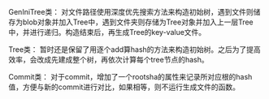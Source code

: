 GenIniTree类：
对文件路径使用深度优先搜索方法来构造初始树，遇到文件则储存为blob对象并加入Tree中，遇到文件夹则存储为Tree对象并加入上一层Tree中，并进行递归。构造结束后，再生成Tree的key-value文件。

Tree类：
暂时还是保留了用逐个add算hash的方法来构造初始树。之后为了提高效率，会改成先建成整个树，再依次计算每个tree节点的hash。

Commit类：
对于commit，增加了一个rootsha的属性来记录所对应根的hash值，方便与新的commit进行对比，如果相等，则不运行生成文件的函数。